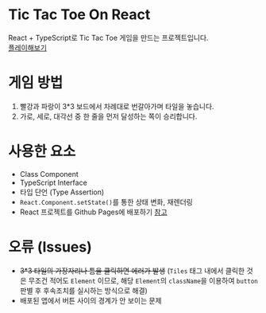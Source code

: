 # Tic Tac Toe On React
React + TypeScript로 Tic Tac Toe 게임을 만드는 프로젝트입니다.   
[플레이해보기](https://kuman514.github.io/tictactoe-react/)

# 게임 방법
1. 빨강과 파랑이 3*3 보드에서 차례대로 번갈아가며 타일을 놓습니다.
2. 가로, 세로, 대각선 중 한 줄을 먼저 달성하는 쪽이 승리합니다.

# 사용한 요소
- Class Component
- TypeScript Interface
- 타입 단언 (Type Assertion)
- `React.Component.setState()`를 통한 상태 변화, 재렌더링
- React 프로젝트를 Github Pages에 배포하기 [참고](https://velog.io/@byjihye/react-github-pages)

# 오류 (Issues)
- ~~3*3 타일의 가장자리나 틈을 클릭하면 에러가 발생~~ (`Tiles` 태그 내에서 클릭한 것은 무조건 적어도 `Element` 이므로, 해당 `Element`의 `className`을 이용하여 `button` 판별 후 후속조치를 실시하는 방식으로 해결)
- 배포된 앱에서 버튼 사이의 경계가 안 보이는 문제